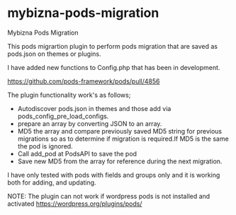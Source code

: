 # mybizna-pods-migration
Mybizna Pods Migration


This pods migrartion plugin to perform pods migration that are saved as pods.json on themes or plugins.

I have added new functions to Config.php that has been in development.

https://github.com/pods-framework/pods/pull/4856

The plugin functionality work's as follows;

- Autodiscover pods.json in themes and those add via pods_config_pre_load_configs.
- prepare an array by converting JSON to an array.
- MD5 the array and compare previously saved MD5 string for previous migrations so as to determine if migration is required.If MD5 is the same the pod is ignored.
- Call add_pod at PodsAPI to save the pod
- Save new MD5 from the array for reference during the next migration.

I have only tested with pods with fields and groups only and it is working both for adding, and updating.

NOTE: The plugin can not work if wordpress pods is not installed and activated
      https://wordpress.org/plugins/pods/
